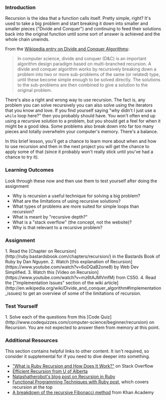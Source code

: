 ### Introduction

Recursion is the idea that a function calls itself.  Pretty simple, right?  It's used to take a big problem and start breaking it down into smaller and smaller pieces ("Divide and Conquer") and continuing to feed their solutions back into the original function until some sort of answer is achieved and the whole chain unwinds.  

From the [Wikipedia entry on Divide and Conquer Algorithms](http://en.wikipedia.org/wiki/Divide_and_conquer_algorithm):

> In computer science, divide and conquer (D&C) is an important algorithm design paradigm based on multi-branched recursion. A divide and conquer algorithm works by recursively breaking down a problem into two or more sub-problems of the same (or related) type, until these become simple enough to be solved directly. The solutions to the sub-problems are then combined to give a solution to the original problem.

There's also a right and wrong way to use recursion.  The fact is, any problem you can solve recursively you can also solve using the iterators that you know and love.  If you find yourself saying "why didn't I just use a `while` loop here?" then you probably should have.  You won't often end up using a recursive solution to a problem, but you should get a feel for when it might be a good idea.  Some problems also break down into far too many pieces and totally overwhelm your computer's memory.  There's a balance.

In this brief lesson, you'll get a chance to learn more about when and how to use recursion and then in the next project you will get the chance to apply some of that (since it probably won't really stick until you've had a chance to try it).

### Learning Outcomes
Look through these now and then use them to test yourself after doing the assignment

* Why is recursion a useful technique for solving a big problem?
* What are the limitations of using recursive solutions?
* What types of problems are more suited for simple loops than recursion?
* What is meant by "recursive depth?"
* What is a "stack overflow" (the concept, not the website)?
* Why is that relevant to a recursive problem?

### Assignment

<div class="lesson-content__panel" markdown="1">
  1. Read the [Chapter on Recursion](http://ruby.bastardsbook.com/chapters/recursion/) in the Bastards Book of Ruby by Dan Nguyen.
  2. Watch [this explanation of Recursion](https://www.youtube.com/watch?v=6oDQaB2one8) by Web Dev Simplified.
  3. Watch this [Video on Recursion](https://www.youtube.com/watch?v=mz6tAJMVmfM) from CS50.
  4. Read the ["Implementation Issues" section of the wiki article](http://en.wikipedia.org/wiki/Divide_and_conquer_algorithm#Implementation_issues) to get an overview of some of the limitations of recursion.
</div>

### Test Yourself

<div class="lesson-content__panel" markdown="1">
  1. Solve each of the questions from this [Code Quiz](http://www.codequizzes.com/computer-science/beginner/recursion) on Recursion. You are not expected to answer them from memory at this point.
</div>

### Additional Resources
This section contains helpful links to other content. It isn't required, so consider it supplemental for if you need to dive deeper into something.


* ["What is Ruby Recursion and How Does It Work?"](http://stackoverflow.com/questions/6418017/what-is-ruby-recursion-and-how-does-it-work) on Stack Overflow
* [Efficient Recursion from U of Alberta](http://webdocs.cs.ualberta.ca/~holte/T26/efficient-rec.html)
* [Natashatherobot's blog post on Recursion in Ruby](https://web.archive.org/web/20210121055221/http://natashatherobot.com/recursion-factorials-fibonacci-ruby/)
* [Functional Programming Techniques with Ruby post](http://www.sitepoint.com/functional-programming-techniques-with-ruby-part-iii/), which covers recursion at the top
* [A breakdown of the recursive Fibonacci method](https://youtu.be/zg-ddPbzcKM) from Khan Academy
